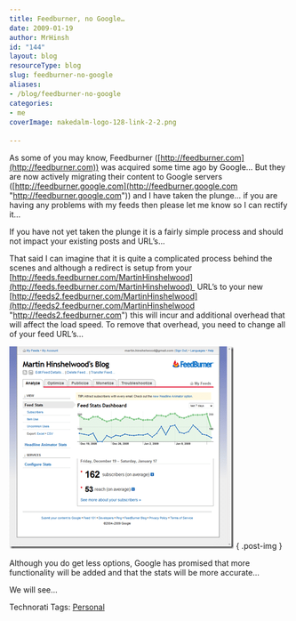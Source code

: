 ```yaml
---
title: Feedburner, no Google…
date: 2009-01-19
author: MrHinsh
id: "144"
layout: blog
resourceType: blog
slug: feedburner-no-google
aliases:
- /blog/feedburner-no-google
categories:
- me
coverImage: nakedalm-logo-128-link-2-2.png

---
```



As some of you may know, Feedburner ([http://feedburner.com](http://feedburner.com)) was acquired some time ago by Google… But they are now actively migrating their content to Google servers ([http://feedburner.google.com](http://feedburner.google.com "http://feedburner.google.com")) and I have taken the plunge… if you are having any problems with my feeds then please let me know so I can rectify it…

If you have not yet taken the plunge it is a fairly simple process and should not impact your existing posts and URL’s…

That said I can imagine that it is quite a complicated process behind the scenes and although a redirect is setup from your [http://feeds.feedburner.com/MartinHinshelwood](http://feeds.feedburner.com/MartinHinshelwood)  URL’s to your new  [http://feeds2.feedburner.com/MartinHinshelwood](http://feeds2.feedburner.com/MartinHinshelwood "http://feeds2.feedburner.com") this will incur and additional overhead that will affect the load speed. To remove that overhead, you need to change all of your feed URL’s…

[![image](images/FeedburnernoGoogle_7087-image_thumb-1-1.png)](http://blog.hinshelwood.com/files/2011/05/GWB-WindowsLiveWriter-FeedburnernoGoogle_7087-image_2.png)
{ .post-img }

Although you do get less options, Google has promised that more functionality will be added and that the stats will be more accurate…

We will see…

Technorati Tags: [Personal](http://technorati.com/tags/Personal)


